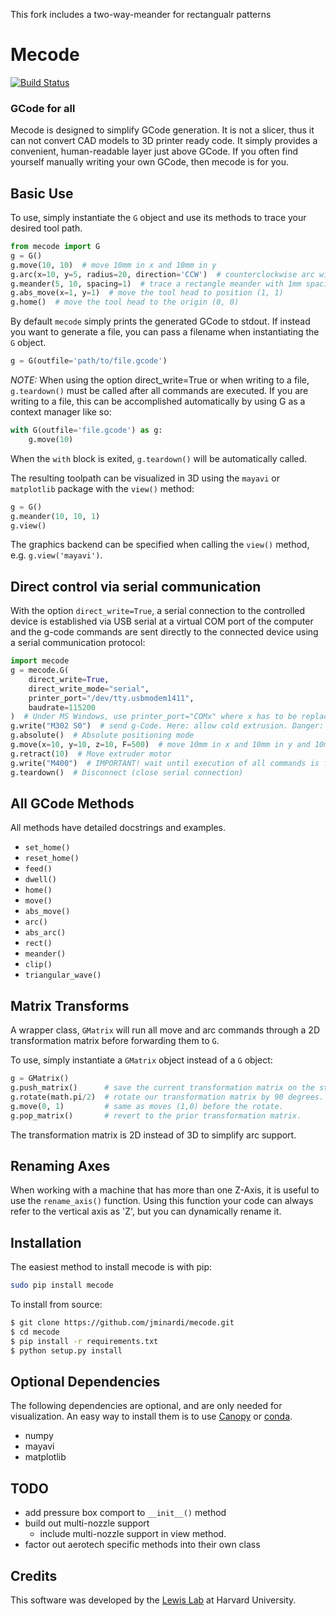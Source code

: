 This fork includes a two-way-meander for rectangualr patterns

Mecode
======

[![Build Status](https://travis-ci.org/jminardi/mecode.svg?branch=master)](https://travis-ci.org/jminardi/mecode)

### GCode for all

Mecode is designed to simplify GCode generation. It is not a slicer, thus it
can not convert CAD models to 3D printer ready code. It simply provides a
convenient, human-readable layer just above GCode. If you often find
yourself manually writing your own GCode, then mecode is for you.

Basic Use
---------
To use, simply instantiate the `G` object and use its methods to trace your
desired tool path.

```python
from mecode import G
g = G()
g.move(10, 10)  # move 10mm in x and 10mm in y
g.arc(x=10, y=5, radius=20, direction='CCW')  # counterclockwise arc with a radius of 20
g.meander(5, 10, spacing=1)  # trace a rectangle meander with 1mm spacing between passes
g.abs_move(x=1, y=1)  # move the tool head to position (1, 1)
g.home()  # move the tool head to the origin (0, 0)
```

By default `mecode` simply prints the generated GCode to stdout. If instead you
want to generate a file, you can pass a filename when
instantiating the `G` object.

```python
g = G(outfile='path/to/file.gcode')
```

*NOTE:* When using the option direct_write=True or when writing to a file, 
`g.teardown()` must be called after all commands are executed. If you
are writing to a file, this can be accomplished automatically by using G as
a context manager like so:

```python
with G(outfile='file.gcode') as g:
    g.move(10)
```

When the `with` block is exited, `g.teardown()` will be automatically called.

The resulting toolpath can be visualized in 3D using the `mayavi` or `matplotlib`
package with the `view()` method:

```python
g = G()
g.meander(10, 10, 1)
g.view()
```

The graphics backend can be specified when calling the `view()` method, e.g. `g.view('mayavi')`.

Direct control via serial communication
---------------------------------------

With the option `direct_write=True`, a serial connection to the controlled device 
is established via USB serial at a virtual COM port of the computer and the 
g-code commands are sent directly to the connected device using a serial 
communication protocol:

```python
import mecode
g = mecode.G(
    direct_write=True, 
    direct_write_mode="serial", 
    printer_port="/dev/tty.usbmodem1411", 
    baudrate=115200
)  # Under MS Windows, use printer_port="COMx" where x has to be replaced by the port number of the virtual COM port the device is connected to according to the device manager.
g.write("M302 S0")  # send g-Code. Here: allow cold extrusion. Danger: Make sure extruder is clean without filament inserted 
g.absolute()  # Absolute positioning mode
g.move(x=10, y=10, z=10, F=500)  # move 10mm in x and 10mm in y and 10mm in z at a feedrate of 500 mm/min
g.retract(10)  # Move extruder motor
g.write("M400")  # IMPORTANT! wait until execution of all commands is finished
g.teardown()  # Disconnect (close serial connection)
```

All GCode Methods
-----------------

All methods have detailed docstrings and examples.

* `set_home()`
* `reset_home()`
* `feed()`
* `dwell()`
* `home()`
* `move()`
* `abs_move()`
* `arc()`
* `abs_arc()`
* `rect()`
* `meander()`
* `clip()`
* `triangular_wave()`

Matrix Transforms
-----------------

A wrapper class, `GMatrix` will run all move and arc commands through a 
2D transformation matrix before forwarding them to `G`.

To use, simply instantiate a `GMatrix` object instead of a `G` object:

```python
g = GMatrix()
g.push_matrix()      # save the current transformation matrix on the stack.
g.rotate(math.pi/2)  # rotate our transformation matrix by 90 degrees.
g.move(0, 1)         # same as moves (1,0) before the rotate.
g.pop_matrix()       # revert to the prior transformation matrix.
```

The transformation matrix is 2D instead of 3D to simplify arc support.

Renaming Axes
-------------

When working with a machine that has more than one Z-Axis, it is
useful to use the `rename_axis()` function. Using this function your
code can always refer to the vertical axis as 'Z', but you can dynamically
rename it.

Installation
------------

The easiest method to install mecode is with pip:

```bash
sudo pip install mecode
```

To install from source:

```bash
$ git clone https://github.com/jminardi/mecode.git
$ cd mecode
$ pip install -r requirements.txt
$ python setup.py install
```

Optional Dependencies
---------------------
The following dependencies are optional, and are only needed for
visualization. An easy way to install them is to use
[Canopy][0] or [conda][1].

* numpy
* mayavi
* matplotlib

[0]: https://www.enthought.com/products/canopy/
[1]: https://store.continuum.io/cshop/anaconda/

TODO
----
* add pressure box comport to `__init__()` method
* build out multi-nozzle support
    * include multi-nozzle support in view method.
* factor out aerotech specific methods into their own class

Credits
-------
This software was developed by the [Lewis Lab][2] at Harvard University.

[2]: http://lewisgroup.seas.harvard.edu/
